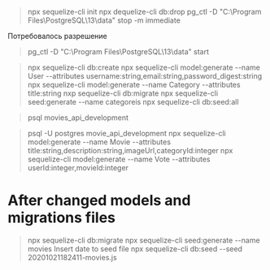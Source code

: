 >npx sequelize-cli init
>npx dequelize-cli db:drop
>pg_ctl -D "C:\Program Files\PostgreSQL\13\data" stop -m immediate

Потребовалось разрешение
>pg_ctl -D "C:\Program Files\PostgreSQL\13\data" start

>npx sequelize-cli db:create
>npx sequelize-cli model:generate --name User --attributes username:string,email:string,password_digest:string
>npx sequelize-cli model:generate --name Category --attributes title:string
>nxp sequelize-cli db:migrate
>npx sequelize-cli seed:generate --name categoreis
>npx sequelize-cli db:seed:all

>psql movies_api_development

>psql -U postgres movie_api_development
>npx sequelize-cli model:generate --name Movie --attributes title:string,description:string,imageUrl,categoryId:integer
>npx sequelize-cli model:generate --name Vote --attributes userId:integer,movieId:integer

# After changed models and migrations files
> npx sequelize-cli db:migrate
>npx sequelize-cli seed:generate --name movies
Insert date to seed file
>npx sequelize-cli db:seed --seed 20201021182411-movies.js